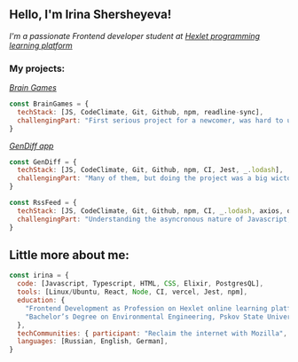 <h2>Hello, I'm Irina Shersheyeva!</h2>
<p><em>I'm a passionate Frontend developer student at <a href="https://ru.hexlet.io/">Hexlet programming learning platform</a></em></p>
<h3>My projects:</h3>
<p><em><a href ="https://github.com/hikarinakano/frontend-project-44">Brain Games</a></em></p>

```javascript
const BrainGames = {
  techStack: [JS, CodeClimate, Git, Github, npm, readline-sync],
  challengingPart: "First serious project for a newcomer, was hard to understand many technologies at once"
}
```
<p><em><a href="https://github.com/hikarinakano/frontend-project-46">GenDiff app</a></em></p>

```javascript
const GenDiff = {
  techStack: [JS, CodeClimate, Git, Github, npm, CI, Jest, _.lodash],
  challengingPart: "Many of them, but doing the project was a big wictory for me!",
}
```
```javascript
const RssFeed = {
  techStack: [JS, CodeClimate, Git, Github, npm, CI, _.lodash, axios, on-change],
  challengingPart: "Understanding the asyncronous nature of Javascript, basics of MVC system and handling errors in a user-friendly way. Big milestone for me",
}
```

<h2>Little more about me:</h2>

```javascript
const irina = {
  code: [Javascript, Typescript, HTML, CSS, Elixir, PostgresQL],
  tools: [Linux/Ubuntu, React, Node, CI, vercel, Jest, npm],
  education: { 
    "Frontend Development as Profession on Hexlet online learning platform": [2022, "present"],
    "Bachelor’s Degree on Environmental Engineering, Pskov State University": [2014, 2018],
  },
  techCommunities: { participant: "Reclaim the internet with Mozilla", },
  languages: [Russian, English, German],
}
```

